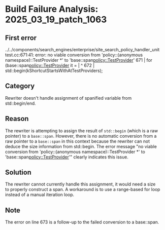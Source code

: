 # Build Failure Analysis: 2025_03_19_patch_1063

## First error

../../components/search_engines/enterprise/site_search_policy_handler_unittest.cc:671:41: error: no viable conversion from 'policy::(anonymous namespace)::TestProvider *' to 'base::span<policy::TestProvider>'
  671 |   for (base::span<policy::TestProvider> it =
      |                                         ^
  672 |            std::begin(kShortcutStartsWithAtTestProviders);

## Category
Rewriter doesn't handle assignment of spanified variable from std::begin/end.

## Reason
The rewriter is attempting to assign the result of `std::begin` (which is a raw pointer) to a `base::span`. However, there is no automatic conversion from a raw pointer to a `base::span` in this context because the rewriter can not deduce the size information from std::begin. The error message "no viable conversion from 'policy::(anonymous namespace)::TestProvider *' to 'base::span<policy::TestProvider>'" clearly indicates this issue.

## Solution
The rewriter cannot currently handle this assignment, it would need a size to properly construct a span. A workaround is to use a range-based for loop instead of a manual iteration loop.

## Note
The error on line 673 is a follow-up to the failed conversion to a base::span.